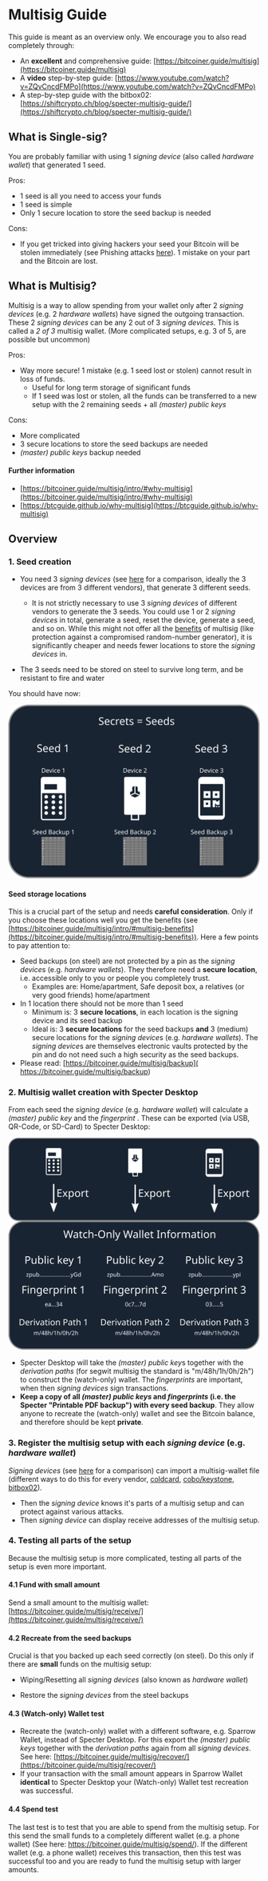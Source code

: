# Multisig Guide

This guide is meant as an overview only.  We encourage you to also read completely through:

* An **excellent** and comprehensive guide: [https://bitcoiner.guide/multisig](https://bitcoiner.guide/multisig)
* A **video** step-by-step guide: [https://www.youtube.com/watch?v=ZQvCncdFMPo](https://www.youtube.com/watch?v=ZQvCncdFMPo)
* A step-by-step guide with the bitbox02: [https://shiftcrypto.ch/blog/specter-multisig-guide/](https://shiftcrypto.ch/blog/specter-multisig-guide/)

## What is Single-sig?

You are probably familiar with using 1 *signing device* (also called *hardware wallet*) that generated 1 seed. 

Pros:

* 1 seed is all you need to access your funds
* 1 seed is simple
* Only 1 secure location to store the seed backup is needed

Cons:

* If you get tricked into giving hackers your seed your Bitcoin will be stolen immediately (see Phishing attacks [here](https://www.youtube.com/watch?v=B-09WDPXZmU)).    1 mistake on your part and the Bitcoin are lost.

## What is Multisig?

Multisig is a way to allow spending from your wallet only after 2 *signing devices*  (e.g. 2 *hardware wallets*) have signed the outgoing transaction.  These 2 *signing devices* can be any 2 out of 3 *signing devices*. This is called a *2 of 3* multisig wallet. (More complicated setups, e.g. 3 of 5, are possible but uncommon)

Pros:

* Way more secure! 1 mistake (e.g. 1 seed lost or stolen) cannot result in loss of funds. 
    + Useful for long term storage of significant funds
    + If 1 seed was lost or stolen, all the funds can be transferred to a new setup with the 2 remaining seeds + all *(master) public keys*

Cons:

* More complicated
* 3 secure locations to store the seed backups are needed
* *(master) public keys* backup needed

#### Further information

* [https://bitcoiner.guide/multisig/intro/#why-multisig](https://bitcoiner.guide/multisig/intro/#why-multisig)
* [https://btcguide.github.io/why-multisig](https://btcguide.github.io/why-multisig)



## Overview

### 1. Seed creation

* You need 3 *signing devices* (see [here](multisig-security-tradeoffs.md) for a comparison, ideally the 3 devices are from 3 different vendors), that generate 3 different seeds.   
    + It is not strictly necessary to use 3 *signing devices* of different vendors to generate the 3 seeds. You could use 1 or 2 *signing devices* in total, generate a seed, reset the device, generate a seed, and so on. While this might not offer all the [benefits](https://btcguide.github.io/why-multisig) of multisig (like protection against a compromised random-number generator), it is significantly cheaper and needs fewer locations to store the *signing devices* in.

* The 3 seeds need to be stored on steel to survive long term, and be resistant to fire and water

You should have now:

![secrets](images/multisig-guide/secrets.svg)

#### Seed storage locations

This is a crucial part of the setup and needs **careful consideration**. Only if you choose these locations well you get the benefits (see [https://bitcoiner.guide/multisig/intro/#multisig-benefits](https://bitcoiner.guide/multisig/intro/#multisig-benefits)). Here a few points to pay attention to:

* Seed backups (on steel) are not protected by a pin as the *signing device*s (e.g. *hardware wallets*). They therefore need a **secure location**, i.e. accessible only to you or people you completely trust.
    + Examples are: Home/apartment, Safe deposit box, a relatives (or very good friends) home/apartment
* In 1 location there should not be more than 1 seed
    + Minimum is: 3 **secure locations**, in each location is the signing device and its seed backup
    + Ideal is: 3 **secure locations** for the seed backups **and** 3 (medium) secure locations for the *signing device*s (e.g. *hardware wallets*). The *signing device*s are themselves electronic vaults protected by the pin and do not need such a high security as the seed backups. 
* Please read: [https://bitcoiner.guide/multisig/backup]( https://bitcoiner.guide/multisig/backup)



### 2. Multisig wallet creation with Specter Desktop

From each seed the *signing device*  (e.g. *hardware wallet*)  will calculate a *(master) public key* and the *fingerprint* . These can be exported (via USB, QR-Code, or SD-Card) to Specter Desktop:

![xpubs](images/multisig-guide/xpubs.svg)

* Specter Desktop will take the *(master) public key*s together with the *derivation paths* (for segwit multisig the standard is "m/48h/1h/0h/2h") to construct the (watch-only) wallet. The *fingerprints* are important, when then *signing devices* sign transactions.
* **Keep a copy of all *(master) public keys* and *fingerprints* (i.e. the Specter "Printable PDF backup") with every seed backup**.  They allow anyone to recreate the (watch-only) wallet and see the Bitcoin balance, and therefore should be kept **private**.   



### 3. Register the multisig setup with each *signing device*  (e.g. *hardware wallet*)

*Signing devices* (see [here](multisig-security-tradeoffs.md) for a comparison) can import a multisig-wallet file (different ways to do this for every vendor, [coldcard](https://bitcoiner.guide/multisig/wallet/#notify-coldcard), [cobo/keystone](https://bitcoiner.guide/multisig/wallet/#notify-cobo), [bitbox02](https://shiftcrypto.ch/blog/specter-multisig-guide/)). 

* Then the *signing device* knows it's parts of a multisig setup and can protect against various attacks.
* Then *signing device* can display receive addresses of the multisig setup.



### 4. Testing all parts of the setup

Because the multisig setup is more complicated, testing all parts of the setup is even more important.  

#### 4.1 Fund with small amount 

Send a small amount to the multisig wallet: [https://bitcoiner.guide/multisig/receive/](https://bitcoiner.guide/multisig/receive/)

#### 4.2 Recreate from the seed backups

Crucial is that you backed up each seed correctly (on steel).  Do this only if there are **small** funds on the multisig setup:

* Wiping/Resetting all *signing devices* (also known as *hardware wallet*)

* Restore the *signing devices*  from the steel backups

#### 4.3 (Watch-only) Wallet test

* Recreate the (watch-only) wallet with a different software, e.g. Sparrow Wallet, instead of Specter Desktop. For this export the *(master) public keys* together with the *derivation paths* again from all *signing devices*. See here: [https://bitcoiner.guide/multisig/recover/](https://bitcoiner.guide/multisig/recover/)
* If your transaction with the small amount appears in Sparrow Wallet **identical** to Specter Desktop your (Watch-only) Wallet test recreation was successful.

#### 4.4 Spend test

The last test is to test that you are able to spend from the multisig setup. For this send the small funds to a completely different wallet (e.g. a phone wallet) (See here: https://bitcoiner.guide/multisig/spend/). If the different wallet (e.g. a phone wallet) receives this transaction, then this test was successful too and you are ready to fund the multisig setup with larger amounts.

